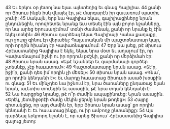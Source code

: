 43 Եւ երկու օր յետոյ նա ելաւ այնտեղից եւ գնաց Գալիլիա. 44 քանի որ Յիսուս ինքն իսկ վկայել էր, թէ մարգարէն իր գաւառում պատիւ չունի: 45 Սակայն, երբ նա Գալիլիա եկաւ, գալիլիացիները նրան ընդունեցին, որովհետեւ նրանք եւս տեսել էին այն բոլոր նշանները, որ նա արեց Երուսաղէմում՝ տօնի ժամանակ, քանի որ նրանք էլ էին եկել տօնին:
46 Յիսուս դարձեալ եկաւ Գալիլիայի Կանա քաղաքը, ուր ջուրը գինու էր վերածել: Պալատական մի պաշտօնատար կար, որի որդին հիւանդ էր Կափառնայումում: 47 Երբ նա լսեց, թէ Յիսուս Հրէաստանից Գալիլիա է եկել, եկաւ նրա մօտ եւ աղաչում էր, որ Կափառնայում իջնի ու իր որդուն բժշկի, քանի որ մերձիմահ էր: 48 Յիսուս նրան ասաց. «Եթէ նշաններ եւ զարմանալի գործեր չտեսնէք, չէք հաւատում»: 49 Պաշտօնատարը նրան ասաց. «Տէ՛ր, իջի՛ր, քանի դեռ իմ որդին չի մեռել»: 50 Յիսուս նրան ասաց. «Գնա՛, քո որդին կենդանի է»: Եւ մարդը հաւատաց Յիսուսի ասած խօսքին ու գնաց: 51 Եւ մինչդեռ նա իջնում էր, նրա ծառաները ընդառաջ ելան նրան, աւետիս տուեցին եւ ասացին, թէ նրա տղան կենդանի է: 52 Նա հարցրեց նրանց, թէ ո՞ր ժամին ապաքինուեց: Նրան ասացին. «Երէկ, յետմիջօրէի ժամը մէկին ջերմը նրան թողեց»: 53 Հայրը գիտակցեց, որ այդ ժամին էր, երբ Յիսուս նրան ասաց՝ քո որդին կենդանի է: Եւ հաւատաց ինքը, ու իր ամբողջ ընտանիքը: 54 Այս դարձեալ երկրորդ նշանն է, որ արեց Յիսուս՝ Հրէաստանից Գալիլիա գալուց յետոյ:

